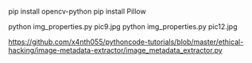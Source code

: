 pip install opencv-python
pip install Pillow


python img_properties.py pic9.jpg
python img_properties.py pic12.jpg

https://github.com/x4nth055/pythoncode-tutorials/blob/master/ethical-hacking/image-metadata-extractor/image_metadata_extractor.py